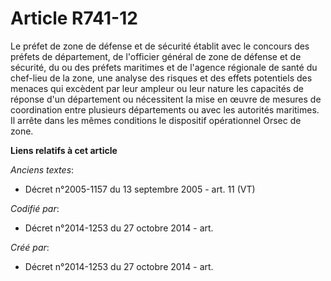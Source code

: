 # Article R741-12

Le préfet de zone de défense et de sécurité établit avec le concours des préfets de département, de l'officier général de
zone de défense et de sécurité, du ou des préfets maritimes et de l'agence régionale de santé du chef-lieu de la zone, une
analyse des risques et des effets potentiels des menaces qui excèdent par leur ampleur ou leur nature les capacités de
réponse d'un département ou nécessitent la mise en œuvre de mesures de coordination entre plusieurs départements ou avec les
autorités maritimes. Il arrête dans les mêmes conditions le dispositif opérationnel Orsec de zone.

**Liens relatifs à cet article**

_Anciens textes_:

  - Décret n°2005-1157 du 13 septembre 2005 - art. 11 (VT)

_Codifié par_:

  - Décret n°2014-1253 du 27 octobre 2014 - art.

_Créé par_:

  - Décret n°2014-1253 du 27 octobre 2014 - art.
